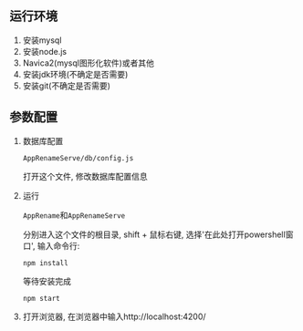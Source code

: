 ## 运行环境

1. 安装mysql
2. 安装node.js
3. Navica2(mysql图形化软件)或者其他
3. 安装jdk环境(不确定是否需要)
4. 安装git(不确定是否需要)
## 参数配置
1. 数据库配置

	`AppRenameServe/db/config.js`

	打开这个文件, 修改数据库配置信息
2. 运行
 
	`AppRename`和`AppRenameServe`

	分别进入这个文件的根目录, shift + 鼠标右键, 选择'在此处打开powershell窗口', 输入命令行:

	`npm install`

	等待安装完成

	`npm start`

3. 打开浏览器, 在浏览器中输入http://localhost:4200/



	